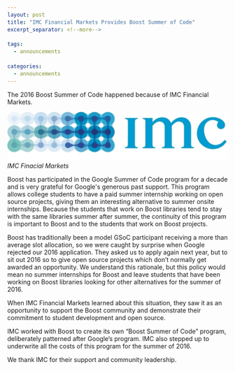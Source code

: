 ```yaml
---
layout: post
title: "IMC Financial Markets Provides Boost Summer of Code"
excerpt_separator: <!--more-->

tags:
  - announcements
  
categories:
  - announcements
---
```


The 2016 Boost Summer of Code happened because of IMC Financial Markets.

<!--more-->

![IMC](/images/sponsors/IMC.logo.2016.jpg "IMC Financial Markets")
_IMC Finacial Markets_

Boost has participated in the Google Summer of Code program for a decade and is very grateful for Google's generous past support. This program allows college students to have a paid summer internship working on open source projects, giving them an interesting alternative to summer onsite internships. Because the students that work on Boost libraries tend to stay with the same libraries summer after summer, the continuity of this program is important to Boost and to the students that work on Boost projects. 

Boost has traditionally been a model GSoC participant receiving a more than average slot allocation, so we were caught by surprise when Google rejected our 2016 application. They asked us to apply again next year, but to sit out 2016 so to give open source projects which don’t normally get awarded an opportunity. We understand this rationale, but this policy would mean no summer internships for Boost and leave students that have been working on Boost libraries looking for other alternatives for the summer of 2016.
 
When IMC Financial Markets learned about this situation, they saw it as an opportunity to support the Boost community and demonstrate their commitment to student development and open source.
 
IMC worked with Boost to create its own “Boost Summer of Code” program, deliberately patterned after Google’s program. IMC also stepped up to underwrite all the costs of this program for the summer of 2016.
 
We thank IMC for their support and community leadership.
